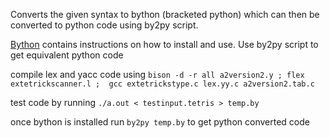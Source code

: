 Converts the given syntax to bython (bracketed python) which can then be converted to python code using by2py script.

[Bython](https://github.com/mathialo/bython/tree/master) contains instructions on how to install and use. Use by2py script to get equivalent python code

compile lex and yacc code using `bison -d -r all a2version2.y ; flex extetrickscanner.l ;  gcc extetrickstype.c lex.yy.c a2version2.tab.c`

test code by running `./a.out < testinput.tetris > temp.by`

once bython is installed run `by2py temp.by` to get python converted code